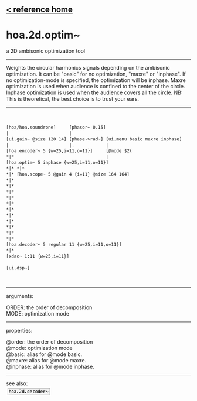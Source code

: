 [< reference home](ceammc_lib.html)
---

# hoa.2d.optim~


a 2D ambisonic optimization tool

---

Weights the circular harmonics signals depending on the ambisonic optimization. It
            can be &#34;basic&#34; for no optimization, &#34;maxre&#34; or &#34;inphase&#34;.
If no optimization-mode is specified, the optimization will be inphase.
Maxre optimization is used when audience is confined to the center of the
            circle.
Inphase optimization is used when the audience covers all the circle.
NB: This is theoretical, the best choice is to trust your ears.
<br>


---


```


[hoa/hoa.soundrone]     [phasor~ 0.15]
|                       |
[ui.gain~ @size 120 14] [phase->rad~] [ui.menu basic maxre inphase]
|                       |.            |
[hoa.encoder~ 5 {w=25,i=11,o=11}]     [@mode $2(
*|*                                   |
[hoa.optim~ 5 inphase {w=25,i=11,o=11}]
*|* *|*
*|* [hoa.scope~ 5 @gain 4 {i=11} @size 164 164]
*|*
*|*
*|*
*|*
*|*
*|*
*|*
*|*
*|*
*|*
*|*
[hoa.decoder~ 5 regular 11 {w=25,i=11,o=11}]
*|*
[xdac~ 1:11 {w=25,i=11}]

[ui.dsp~]

            
```

---
arguments:

ORDER: the order of decomposition<br>
MODE: optimization
            mode<br>

---
properties:

@order: the order of decomposition<br>
@mode: 
            optimization mode<br>
@basic: alias for @mode basic.<br>
@maxre: alias for @mode maxre.<br>
@inphase: alias for @mode inphase.<br>

---
see also:<br>
[![hoa.2d.decoder~](img/object_hoa.2d.decoder~.png)](hoa.2d.decoder~.html)
